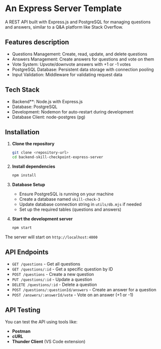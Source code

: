 # An Express Server Template

A REST API built with Express.js and PostgreSQL for managing questions and answers, similar to a Q&A platform like Stack Overflow.

## Features description

- Questions Management: Create, read, update, and delete questions
- Answers Management: Create answers for questions and vote on them
- Vote System: Upvote/downvote answers with +1 or -1 votes
- PostgreSQL Database: Persistent data storage with connection pooling
- Input Validation: Middleware for validating request data

## Tech Stack

- Backend**: Node.js with Express.js
- Database: PostgreSQL
- Development: Nodemon for auto-restart during development
- Database Client: node-postgres (pg)

## Installation

1. **Clone the repository**
   ```bash
   git clone <repository-url>
   cd backend-skill-checkpoint-express-server
   ```

2. **Install dependencies**
   ```bash
   npm install
   ```

3. **Database Setup**
   - Ensure PostgreSQL is running on your machine
   - Create a database named `skill-check-3`
   - Update database connection string in `utils/db.mjs` if needed
   - Set up the required tables (questions and answers)

4. **Start the development server**
   ```bash
   npm start
   ```

The server will start on `http://localhost:4000`

## API Endpoints

- `GET /questions` - Get all questions
- `GET /questions/:id` - Get a specific question by ID
- `POST /questions` - Create a new question
- `PUT /questions/:id` - Update a question
- `DELETE /questions/:id` - Delete a question
- `POST /questions/:questionId/answers` - Create an answer for a question
- `POST /answers/:answerId/vote` - Vote on an answer (+1 or -1)

## API Testing

You can test the API using tools like:
- **Postman**
- **cURL**
- **Thunder Client** (VS Code extension)